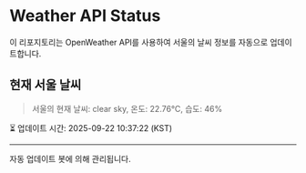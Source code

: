 
# Weather API Status

이 리포지토리는 OpenWeather API를 사용하여 서울의 날씨 정보를 자동으로 업데이트합니다.

## 현재 서울 날씨
> 서울의 현재 날씨: clear sky, 온도: 22.76°C, 습도: 46%

⏳ 업데이트 시간: 2025-09-22 10:37:22 (KST)

---
자동 업데이트 봇에 의해 관리됩니다.
